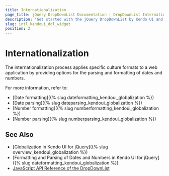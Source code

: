 ```yaml
---
title: Internationalization
page_title: jQuery DropDownList Documentation | DropDownList Internationalization | Kendo UI
description: "Get started with the jQuery DropDownList by Kendo UI and learn about the options it supports for parsing and formatting of dates and numbers."
slug: intl_kendoui_ddl_widget
position: 2
---
```


# Internationalization

The internationalization process applies specific culture formats to a web application by providing options for the parsing and formatting of dates and numbers.

For more information, refer to:
* [Date formatting]({% slug dateformatting_kendoui_globalization %})
* [Date parsing]({% slug dateparsing_kendoui_globalization %})
* [Number formatting]({% slug numberformatting_kendoui_globalization %})
* [Number parsing]({% slug numberparsing_kendoui_globalization %})

## See Also

* [Globalization in Kendo UI for jQuery]({% slug overview_kendoui_globalization %})
* [Formatting and Parsing of Dates and Numbers in Kendo UI for jQuery]({% slug dateformatting_kendoui_globalization %})
* [JavaScript API Reference of the DropDownList](/api/javascript/ui/dropdownlist)
